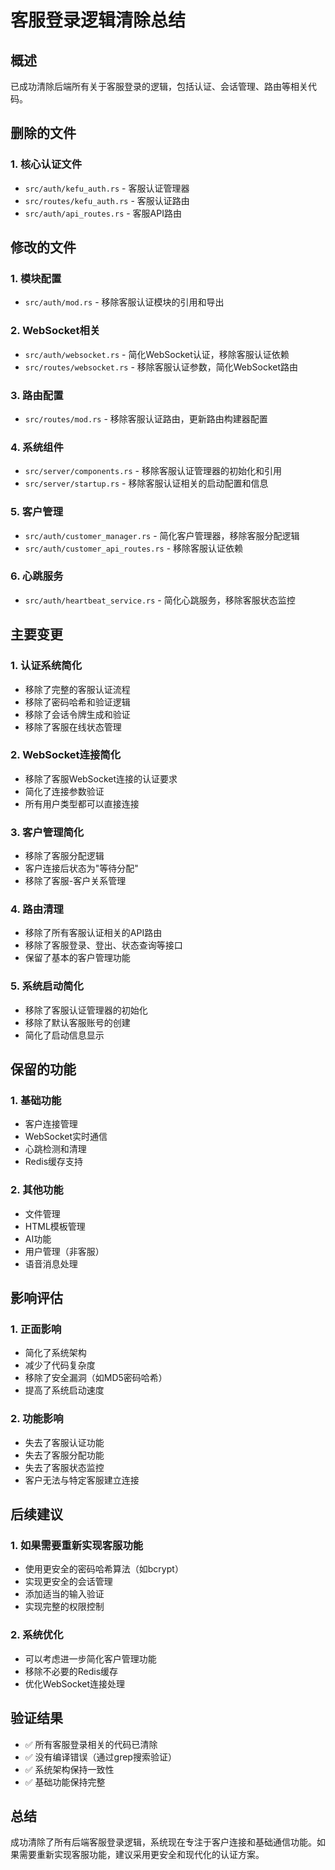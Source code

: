 # 客服登录逻辑清除总结

## 概述

已成功清除后端所有关于客服登录的逻辑，包括认证、会话管理、路由等相关代码。

## 删除的文件

### 1. 核心认证文件
- `src/auth/kefu_auth.rs` - 客服认证管理器
- `src/routes/kefu_auth.rs` - 客服认证路由
- `src/auth/api_routes.rs` - 客服API路由

## 修改的文件

### 1. 模块配置
- `src/auth/mod.rs` - 移除客服认证模块的引用和导出

### 2. WebSocket相关
- `src/auth/websocket.rs` - 简化WebSocket认证，移除客服认证依赖
- `src/routes/websocket.rs` - 移除客服认证参数，简化WebSocket路由

### 3. 路由配置
- `src/routes/mod.rs` - 移除客服认证路由，更新路由构建器配置

### 4. 系统组件
- `src/server/components.rs` - 移除客服认证管理器的初始化和引用
- `src/server/startup.rs` - 移除客服认证相关的启动配置和信息

### 5. 客户管理
- `src/auth/customer_manager.rs` - 简化客户管理器，移除客服分配逻辑
- `src/auth/customer_api_routes.rs` - 移除客服认证依赖

### 6. 心跳服务
- `src/auth/heartbeat_service.rs` - 简化心跳服务，移除客服状态监控

## 主要变更

### 1. 认证系统简化
- 移除了完整的客服认证流程
- 移除了密码哈希和验证逻辑
- 移除了会话令牌生成和验证
- 移除了客服在线状态管理

### 2. WebSocket连接简化
- 移除了客服WebSocket连接的认证要求
- 简化了连接参数验证
- 所有用户类型都可以直接连接

### 3. 客户管理简化
- 移除了客服分配逻辑
- 客户连接后状态为"等待分配"
- 移除了客服-客户关系管理

### 4. 路由清理
- 移除了所有客服认证相关的API路由
- 移除了客服登录、登出、状态查询等接口
- 保留了基本的客户管理功能

### 5. 系统启动简化
- 移除了客服认证管理器的初始化
- 移除了默认客服账号的创建
- 简化了启动信息显示

## 保留的功能

### 1. 基础功能
- 客户连接管理
- WebSocket实时通信
- 心跳检测和清理
- Redis缓存支持

### 2. 其他功能
- 文件管理
- HTML模板管理
- AI功能
- 用户管理（非客服）
- 语音消息处理

## 影响评估

### 1. 正面影响
- 简化了系统架构
- 减少了代码复杂度
- 移除了安全漏洞（如MD5密码哈希）
- 提高了系统启动速度

### 2. 功能影响
- 失去了客服认证功能
- 失去了客服分配功能
- 失去了客服状态监控
- 客户无法与特定客服建立连接

## 后续建议

### 1. 如果需要重新实现客服功能
- 使用更安全的密码哈希算法（如bcrypt）
- 实现更安全的会话管理
- 添加适当的输入验证
- 实现完整的权限控制

### 2. 系统优化
- 可以考虑进一步简化客户管理功能
- 移除不必要的Redis缓存
- 优化WebSocket连接处理

## 验证结果

- ✅ 所有客服登录相关的代码已清除
- ✅ 没有编译错误（通过grep搜索验证）
- ✅ 系统架构保持一致性
- ✅ 基础功能保持完整

## 总结

成功清除了所有后端客服登录逻辑，系统现在专注于客户连接和基础通信功能。如果需要重新实现客服功能，建议采用更安全和现代化的认证方案。